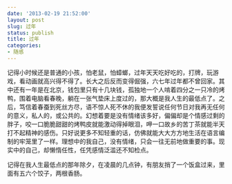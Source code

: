 ```yaml
---
date: '2013-02-19 21:52:00'
layout: post
slug: 过年
status: publish
title: 过年
categories:
- 随感
---
```


记得小时候还是普通的小孩，怕老鼠，怕蟑螂，过年天天吃好吃的，打牌，玩游戏，看动画就高兴得不得了。长大之后反而变得倔强，六七年过年都不曾回家。其中还有一年是在北京，钱包里只有十几块钱，孤独地一个人啃着四分之一只冷的烤鸭，围着电脑看春晚，躺在一张气垫床上度过的，那大概是我人生的最低点了。之后，笃信着春蚕到死丝方尽，语不惊人死不休的我便发誓说任何节日对我再无任何的意义，私人的，或公共的。幻想着要是没有情绪该多好，偏偏却是个情感过剩的胖子，咬一口脆脆甜甜的烤鸭皮就能激动得掉眼泪，呷一口故乡的苦丁茶就能半天打不起精神的感伤。只好说更多不知轻重的话，仿佛就能大大方方地生活在语言编制的牢笼里了一样。理想中的我自己，没有情绪，只会一往无前地做重要的事。现实中的自己，却懒惰任性，任凭感情泛滥还不知检点。

记得在我人生最低点的那年除夕，在凌晨的几点钟，有朋友捎了一个饭盒过来，里面有五六个饺子，两根香肠。
